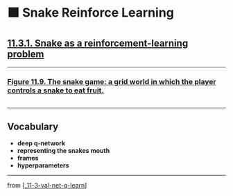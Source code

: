 # 🟧 Snake Reinforce Learning

## [**11.3.1.** Snake as a reinforcement-learning problem](https://livebook.manning.com/book/deep-learning-with-javascript/chapter-11/94)

---

### [**Figure 11.9.** The snake game: a grid world in which the player controls a snake to eat fruit.](https://livebook.manning.com/book/deep-learning-with-javascript/chapter-11/ch11fig09)

<img src="">

---

## **Vocabulary**

- **deep q-network**
- **representing the snakes mouth**
- **frames**
- **hyperparameters**

---

from [[_11-3-val-net-q-learn]]

[//begin]: # "Autogenerated link references for markdown compatibility"
[_11-3-val-net-q-learn]: _11-3-val-net-q-learn.md "🟧 Val Net Q Learn"
[//end]: # "Autogenerated link references"
